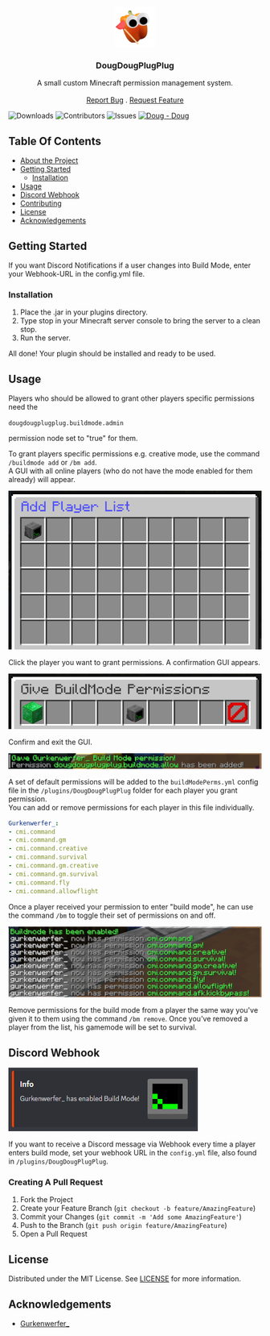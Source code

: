 
<br/>
<p align="center">
  <a href="https://github.com/ShaanCoding/ReadME-Generator">
    <img src="images/logo.png" alt="Logo" width="80" height="80">
  </a>

<h3 align="center">DougDougPlugPlug</h3>

  <p align="center">
    A small custom Minecraft permission management system.
    <br/>
    <br/>
    <a href="https://github.com/ShaanCoding/ReadME-Generator/issues">Report Bug</a>
    .
    <a href="https://github.com/ShaanCoding/ReadME-Generator/issues">Request Feature</a>
  </p>
</p>

    
![Downloads](https://img.shields.io/github/downloads/stefexec/DougDougPlugPlug/total) ![Contributors](https://img.shields.io/github/contributors/stefexec/DougDougPlugPlug?color=dark-green) ![Issues](https://img.shields.io/github/issues/stefexec/DougDougPlugPlug) [![Doug - Doug](https://img.shields.io/badge/Doug-Doug-d97604)](https://www.dougdoug.com/minecraft)

## Table Of Contents

* [About the Project](#about-the-project)
* [Getting Started](#getting-started)
    * [Installation](#installation)
* [Usage](#usage)
 * [Discord Webhook](#discord-webhook)
* [Contributing](#contributing)
* [License](#license)
* [Acknowledgements](#acknowledgements)

## Getting Started

If you want Discord Notifications if a user changes into Build Mode, enter your Webhook-URL in the config.yml file.

### Installation

1. Place the .jar in your plugins directory.
2. Type stop in your Minecraft server console to bring the server to a clean stop.
3. Run the server.


All done!
Your plugin should be installed and ready to be used.

## Usage

Players who should be allowed to grant other players specific permissions need the  
  
`dougdougplugplug.buildmode.admin`  
  
permission node set to "true" for them.

To grant players specific permissions e.g. creative mode, use the command `/buildmode add` or `/bm add`.  
A GUI with all online players (who do not have the mode enabled for them already) will appear.

![Screen Shot](images/playerlist_gui.png)

Click the player you want to grant permissions. A confirmation GUI appears.

![Screen Shot](images/bm_add.png)

Confirm and exit the GUI.

![Screen Shot](images/bm_allow.png)

A set of default permissions will be added to the `buildModePerms.yml` config file in the `/plugins/DougDougPlugPlug` folder for each player you grant permission.  
You can add or remove permissions for each player in this file individually.

```yaml
Gurkenwerfer_:
- cmi.command
- cmi.command.gm
- cmi.command.creative
- cmi.command.survival
- cmi.command.gm.creative
- cmi.command.gm.survival
- cmi.command.fly
- cmi.command.allowflight
```

Once a player received your permission to enter "build mode", he can use the command `/bm` to toggle their set of permissions on and off.

![Screen Shot](images/bm_toggle.png)

Remove permissions for the build mode from a player the same way you've given it to them using the command `/bm remove`. Once you've removed a player from the list, his gamemode will be set to survival.


## Discord Webhook

![Screen Shot](images/webhook_message.png)

If you want to receive a Discord message via Webhook every time a player enters build mode, set your webhook URL in the `config.yml` file, also found in `/plugins/DougDougPlugPlug`.


  
  

### Creating A Pull Request

1. Fork the Project
2. Create your Feature Branch (`git checkout -b feature/AmazingFeature`)
3. Commit your Changes (`git commit -m 'Add some AmazingFeature'`)
4. Push to the Branch (`git push origin feature/AmazingFeature`)
5. Open a Pull Request

## License

Distributed under the MIT License. See [LICENSE](https://github.com/stefexec/DougDougPlugPlug/blob/main/LICENSE.md) for more information.

## Acknowledgements

* [Gurkenwerfer_](https://github.com/stefexec/)

